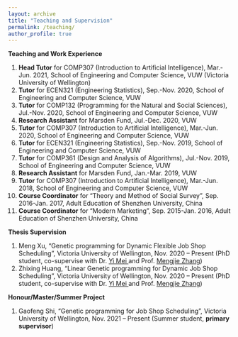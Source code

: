 ```yaml
---
layout: archive
title: "Teaching and Supervision"
permalink: /teaching/
author_profile: true
---
```


**Teaching and Work Experience**
<ol>
<li> <b>Head Tutor</b> for COMP307 (Introduction to Artificial Intelligence), Mar.-Jun. 2021, School of Engineering and Computer Science, VUW (Victoria University of Wellington) </li>
<li> <b>Tutor</b> for ECEN321 (Engineering Statistics), Sep.-Nov. 2020, School of Engineering and Computer Science, VUW </li>
<li> <b>Tutor</b> for COMP132 (Programming for the Natural and Social Sciences), Jul.-Nov. 2020, School of Engineering and Computer Science, VUW </li>
<li> <b>Research Assistant</b> for Marsden Fund, Jul.-Dec. 2020, VUW </li>
<li> <b>Tutor</b> for COMP307 (Introduction to Artificial Intelligence), Mar.-Jun. 2020, School of Engineering and Computer Science, VUW </li>
<li> <b>Tutor</b> for ECEN321 (Engineering Statistics), Sep.-Nov. 2019, School of Engineering and Computer Science, VUW </li>
<li> <b>Tutor</b> for COMP361 (Design and Analysis of Algorithms), Jul.-Nov. 2019, School of Engineering and Computer Science, VUW </li>
<li> <b>Research Assistant</b> for Marsden Fund, Jan.-Mar. 2019, VUW </li>
<li> <b>Tutor</b> for COMP307 (Introduction to Artificial Intelligence), Mar.-Jun. 2018, School of Engineering and Computer Science, VUW </li>
<li> <b>Course Coordinator</b> for “Theory and Method of Social Survey”, Sep. 2016-Jan. 2017, Adult Education of Shenzhen University, China </li>
<li> <b>Course Coordinator</b> for “Modern Marketing”, Sep. 2015-Jan. 2016, Adult Education of Shenzhen University, China </li>
</ol>

**Thesis Supervision**
<ol>
<li> Meng Xu, “Genetic programming for Dynamic Flexible Job Shop Scheduling”, Victoria University of Wellington, Nov. 2020 – Present (PhD student, co-supervise with Dr. <a href="https://meiyi1986.github.io/"> Yi Mei </a> and Prof. <a href="https://homepages.ecs.vuw.ac.nz/~mengjie/"> Mengjie Zhang</a>) </li> 
<li> Zhixing Huang, “Linear Genetic programming for Dynamic Job Shop Scheduling”, Victoria University of Wellington, Nov. 2020 – Present (PhD student, co-supervise with Dr. <a href="https://meiyi1986.github.io/"> Yi Mei </a> and Prof. <a href="https://homepages.ecs.vuw.ac.nz/~mengjie/"> Mengjie Zhang</a>) </li> 
</ol>


**Honour/Master/Summer Project**
<ol>
<li> Gaofeng Shi, “Genetic programming for Job Shop Scheduling”, Victoria University of Wellington, Nov. 2021 – Present (Summer student, <b>primary supervisor</b>)</li> 
</ol>
